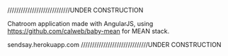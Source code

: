 ////////////////////////////UNDER CONSTRUCTION


Chatroom application made with AngularJS, using https://github.com/calweb/baby-mean for MEAN stack. 


sendsay.herokuapp.com 
//////////////////////////////UNDER CONSTRUCTION
